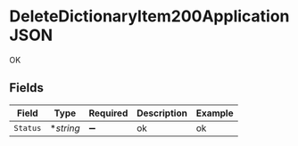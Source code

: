 # DeleteDictionaryItem200ApplicationJSON

OK


## Fields

| Field              | Type               | Required           | Description        | Example            |
| ------------------ | ------------------ | ------------------ | ------------------ | ------------------ |
| `Status`           | **string*          | :heavy_minus_sign: | ok                 | ok                 |